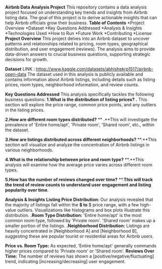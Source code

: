 **Airbnb Data Analysis Project**
This repository contains a data analysis project focused on understanding key trends and insights from Airbnb listing data. The goal of this project is to derive actionable insights that can help Airbnb officials grow their business.
**Table of Contents**
*Project Overview
*Dataset
*Key Questions Addressed
*Analysis & Insights
*Technologies Used
*How to Run
*Future Work
*Contributing
*License
**Project Overview**
This project delves into an Airbnb dataset to uncover patterns and relationships related to pricing, room types, geographical distribution, and user engagement (reviews). The analysis aims to provide data-driven answers to crucial business questions, supporting strategic decisions for growth.

**Dataset**
LINK : https://www.kaggle.com/datasets/abhishekrp1517/airbnb-open-data
The dataset used in this analysis is publicly available and contains information about Airbnb listings, including details such as listing prices, room types, neighborhood information, and review counts.

**Key Questions Addressed**
This analysis specifically tackles the following business questions:
**1.What is the distribution of listing prices?**
**.** This section will explore the price range, common price points, and any outliers in the listing prices.


**2.How are different room types distributed?**
 ** .**This will investigate the prevalence of 'Entire home/apt', 'Private room', 'Shared room', etc., within the dataset.


**3.How are listings distributed across different neighborhoods?**
**.**This section will visualize and analyze the concentration of Airbnb listings in various neighborhoods.


**4.What is the relationship between price and room type?**
**.**This analysis will examine how the average price varies across different room types.


**5.How has the number of reviews changed over time?**
**.**This will track the trend of review counts to understand user engagement and listing popularity over time**.



**Analysis & Insights**
**Listing Price Distribution:** Our analysis revealed that the majority of listings fall within the 
**$ to**
$ price range, with a few high-value outliers. Visualizations like histograms and box plots illustrate this distribution.
**.Room Type Distribution:** 'Entire home/apt' is the most common room type, followed by 'Private room'. 'Shared room' makes up a smaller portion of the listings.
**.Neighborhood Distribution:** Listings are heavily concentrated in [Neighborhood A] and [Neighborhood B], suggesting these are popular tourist or residential areas for Airbnb users.

**Price vs. Room Type:** As expected, 'Entire home/apt' generally commands higher prices compared to 'Private room' or 'Shared room'.
**Reviews Over Time:** The number of reviews has shown a [positive/negative/fluctuating] trend, indicating [increasing/decreasing] user engagement.
